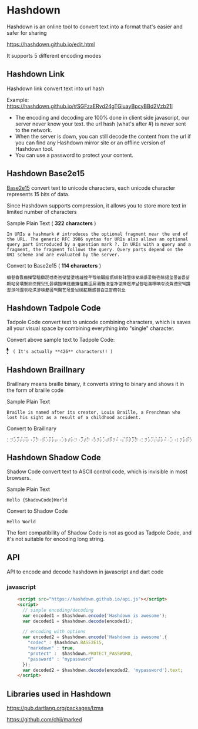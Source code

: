 # Hashdown

Hashdown is an online tool to convert text into a format that's easier and safer for sharing

https://hashdown.github.io/edit.html

It supports 5 different encoding modes

## Hashdown Link

Hashdown link convert text into url hash

Example:  
https://hashdown.github.io/#SGFzaERvd24gTGluayBpcyBBd2Vzb21l

* The encoding and decoding are 100% done in client side javascript, our server never know your text. the url hash (what's after #) is never sent to the network.
* When the server is down, you can still decode the content from the url if you can find any Hashdown mirror site or an offline version of Hashdown tool. 
* You can use a password to protect your content.


## Hashdown Base2e15

[Base2e15](https://github.com/rinick/base2e15) convert text to unicode characters, each unicode character represents 15 bits of data. 

Since Hashdown supports compression, it allows you to store more text in limited number of characters

Sample Plain Text ( **322 characters** )
```
In URIs a hashmark # introduces the optional fragment near the end of the URL. The generic RFC 3986 syntax for URIs also allows an optional query part introduced by a question mark ?. In URIs with a query and a fragment, the fragment follows the query. Query parts depend on the URI scheme and are evaluated by the server.
```
Convert to Base2e15 ( **114 characters** )
```
蜵웦孴쮨廳擽땧䅧橔䑚쌳唜峇땢榃堻嗐歱揘芊쁷䌷䬕䆪㽍蜞芻䂜뗊俅뀾塙륡곻摡壱䉌捃玺뫂쑽릆샱糓䀡윷㚂䰒㾎렷䝿닸孔쯝禑揩㦊莛蔍嬚쥎䕾涩屇灞䣽浚껲净꼏掸煜㳌낣췹哈潶㘁唺캮㳳萯德왔뒉䜠澎㴺데瀊킊炛㴕渄味䈥폺뙉臋艺몪爱닄焍薍䩨感휧夻프쨭㿊줘㐀
```

## Hashdown Tadpole Code
Tadpole Code convert text to unicode combining characters, which is saves all your visual space by combining everything into "single" character.

Convert above sample text to Tadpole Code:
```
/ًًًًًًًًًًًًًًًًًًًًًًًٌٌٌٌٌٌٌٌٌٌٌٌٌٌٌٌٌٌٌٌٌٌٌٌٌٌٌٌٌٌٍٍٍٍٍٍٍٍٍٍٍٍٍٍٍٍٍٍٍٍٍٍٍٍٍٍٍٍٍٍٍٍٍٍٍٍََََََََََََََََََََََََََََُُُُُُُُُُُُُُُُُُُُُُُُُُُُِِِِِِِِِِِِِِِِِِِِِِِِِِّّّّّّّّّّّّّّّّّّّّّّّّّّّّْْْْْْْْْْْْْْْْْْْْْْْْْْْْٰٰٰٰٰٰٰٰٰٰٰٰٰٰٰٰٰٰٰٰٰٰٕٕٜ۪ٕ۪۪ٕ۪ٕ۪۪۪ٜٕٜٜٕ۪۪۪۪۪ٕٕ۪۪ٕٕٕ۪۪۪ٕ۪ٜٜٕ۪ٜٕٕ۪ٕ۪۪۪۪ٕ۪ٜٕٕٕٜ۪ٜٕٕ۪ٕٕ۪۪ٜ۪ٜٜ۪۪ٜٜٜٜٜ۪ٕٜٕٜۤٓٔٔۤٔۤٓ۠ٔٔٓٔ۠ۤ۠ۤۤۤ۠۠۠ۤ۠ٓ۠ۤٓۤ۠ۤۤ۠ۤٔۤۤ۠ۤۤ۠ٓٓۤ۠ٓۤ۠ٔۤٓٓٓ۠۠۠ۤٔ۠۠ٓٔٔٓٓ۠ٓ۠ۤٓٔٔ۠ۤٓ۠ٓٓۤۤٔۤ۠ۤٓٓ۠ۤ۠ٔ۠ٓۤۤٓﾞ ( It's actually **426** characters!! )
```

## Hashdown Braillnary

Braillnary means braille binary, it converts string to binary and shows it in the form of braille code

Sample Plain Text
```
Braille is named after its creator, Louis Braille, a Frenchman who lost his sight as a result of a childhood accident.
```
Convert to Braillnary
```
⡂⡲⡡⡩⡬⡬⡥⠠⡩⡳⠠⡮⡡⡭⡥⡤⠠⡡⡦⡴⡥⡲⠠⡩⡴⡳⠠⡣⡲⡥⡡⡴⡯⡲⠬⠠⡌⡯⡵⡩⡳⠠⡂⡲⡡⡩⡬⡬⡥⠬⠠⡡⠠⡆⡲⡥⡮⡣⡨⡭⡡⡮⠠⡷⡨⡯⠠⡬⡯⡳⡴⠠⡨⡩⡳⠠⡳⡩⡧⡨⡴⠠⡡⡳⠠⡡⠠⡲⡥⡳⡵⡬⡴⠠⡯⡦⠠⡡⠠⡣⡨⡩⡬⡤⡨⡯⡯⡤⠠⡡⡣⡣⡩⡤⡥⡮⡴⠮⣀
```

## Hashdown Shadow Code
Shadow Code convert text to ASCII control code, which is invisible in most browsers.

Sample Plain Text
```
Hello {ShadowCode}World
```
Convert to Shadow Code
```
Hello ‍⁫⁭⁭⁫‌⁫‌⁪‌​⁭⁮⁬⁭⁮‍​⁭⁭⁮⁬⁫⁫⁪‌‍World
```
The font compatibility of Shadow Code is not as good as Tadpole Code, and it's not suitable for encoding long string.

## API

API to encode and decode hashdown in javascript and dart code

### javascript

```html
    <script src="https://hashdown.github.io/api.js"></script>
    <script>
      // simple encoding/decoding
      var encoded1 = $hashdown.encode('Hashdown is awesome');
      var decoded1 = $hashdown.decode(encoded1);

      // encoding with options
      var encoded2 = $hashdown.encode('Hashdown is awesome',{
        "codec" : $hashdown.BASE2E15,
        "markdown" : true,
        "protect" :  $hashdown.PROTECT_PASSWORD,
        "password" : "mypassword"
      });
      var decoded2 = $hashdown.decode(encoded2, 'mypassword').text;
    </script>
```

## Libraries used in Hashdown

https://pub.dartlang.org/packages/lzma

https://github.com/chjj/marked
